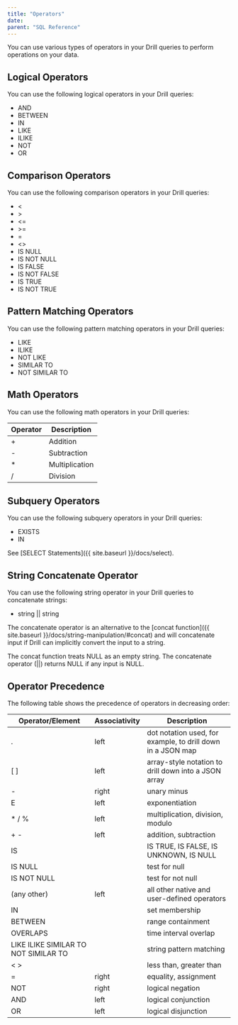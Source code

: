 ```yaml
---
title: "Operators"
date: 
parent: "SQL Reference"
---
```

You can use various types of operators in your Drill queries to perform
operations on your data.

## Logical Operators

You can use the following logical operators in your Drill queries:

  * AND
  * BETWEEN
  * IN
  * LIKE
  * ILIKE
  * NOT
  * OR 

## Comparison Operators

You can use the following comparison operators in your Drill queries:

  * <
  * \>
  * <=
  * \>=
  * =
  * <>
  * IS NULL
  * IS NOT NULL
  * IS FALSE 
  * IS NOT FALSE
  * IS TRUE 
  * IS NOT TRUE

## Pattern Matching Operators

You can use the following pattern matching operators in your Drill queries:

  * LIKE
  * ILIKE
  * NOT LIKE
  * SIMILAR TO
  * NOT SIMILAR TO

## Math Operators

You can use the following math operators in your Drill queries:

**Operator**| **Description**  
---|---  
+| Addition  
-| Subtraction  
*| Multiplication  
/| Division  
  
## Subquery Operators

You can use the following subquery operators in your Drill queries:

  * EXISTS
  * IN

See [SELECT Statements]({{ site.baseurl }}/docs/select).

## String Concatenate Operator

You can use the following string operator in your Drill queries to concatenate strings:

  * string || string

The concatenate operator is an alternative to the [concat function]({{ site.baseurl }}/docs/string-manipulation/#concat) and will concatenate input if Drill can implicitly convert the input to a string.

The concat function treats NULL as an empty string. The concatenate operator (||) returns NULL if any input is NULL.

## Operator Precedence 

The following table shows the precedence of operators in decreasing order:

| Operator/Element                     | Associativity | Description                                                 |
|--------------------------------------|---------------|-------------------------------------------------------------|
| .                                    | left          | dot notation used, for example, to drill down in a JSON map |
| [ ]                                  | left          | array-style notation to drill down into a JSON array        |
| -                                    | right         | unary minus                                                 |
| E                                    | left          | exponentiation                                              |
| * / %                                | left          | multiplication, division, modulo                            |
| + -                                  | left          | addition, subtraction                                       |
| IS                                   |               | IS TRUE, IS FALSE, IS UNKNOWN, IS NULL                      |
| IS NULL                              |               | test for null                                               |
| IS NOT NULL                          |               | test for not null                                           |
| (any other)                          | left          | all other native and user-defined operators                 |
| IN                                   |               | set membership                                              |
| BETWEEN                              |               | range containment                                           |
| OVERLAPS                             |               | time interval overlap                                       |
| LIKE ILIKE SIMILAR TO NOT SIMILAR TO |               | string pattern matching                                     |
| < >                                  |               | less than, greater than                                     |
| =                                    | right         | equality, assignment                                        |
| NOT                                  | right         | logical negation                                            |
| AND                                  | left          | logical conjunction                                         |
| OR                                   | left          | logical disjunction                                         |

